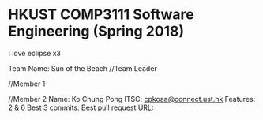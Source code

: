 # HKUST COMP3111 Software Engineering (Spring 2018)
I love eclipse x3

Team Name: Sun of the Beach
//Team Leader










//Member 1














//Member 2
Name: Ko Chung Pong
ITSC: cpkoaa@connect.ust.hk
Features: 2 & 6
Best 3 commits:
Best pull request URL:
